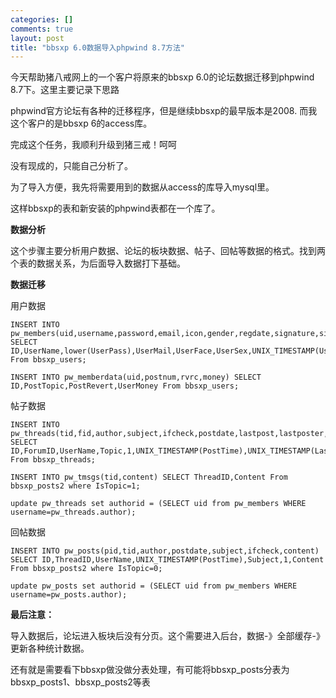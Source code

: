 ```yaml
--- 
categories: []
comments: true
layout: post
title: "bbsxp 6.0数据导入phpwind 8.7方法"
---
```

今天帮助猪八戒网上的一个客户将原来的bbsxp 6.0的论坛数据迁移到phpwind 8.7下。这里主要记录下思路

phpwind官方论坛有各种的迁移程序，但是继续bbsxp的最早版本是2008. 而我这个客户的是bbsxp 6的access库。

完成这个任务，我顺利升级到猪三戒！呵呵

没有现成的，只能自己分析了。

为了导入方便，我先将需要用到的数据从access的库导入mysql里。

这样bbsxp的表和新安装的phpwind表都在一个库了。

**数据分析**

这个步骤主要分析用户数据、论坛的板块数据、帖子、回帖等数据的格式。找到两个表的数据关系，为后面导入数据打下基础。

**数据迁移**

用户数据

```
INSERT INTO pw_members(uid,username,password,email,icon,gender,regdate,signature,site,bday) SELECT ID,UserName,lower(UserPass),UserMail,UserFace,UserSex,UNIX_TIMESTAMP(UserRegTime),UserSign,UserHome,Birthday From bbsxp_users;
```
```
INSERT INTO pw_memberdata(uid,postnum,rvrc,money) SELECT ID,PostTopic,PostRevert,UserMoney From bbsxp_users;
```

帖子数据

```
INSERT INTO pw_threads(tid,fid,author,subject,ifcheck,postdate,lastpost,lastposter,hits,replies) SELECT ID,ForumID,UserName,Topic,1,UNIX_TIMESTAMP(PostTime),UNIX_TIMESTAMP(LastTime),LastName,Views,Replies From bbsxp_threads;
```

```
INSERT INTO pw_tmsgs(tid,content) SELECT ThreadID,Content From bbsxp_posts2 where IsTopic=1;
```

```
update pw_threads set authorid = (SELECT uid from pw_members WHERE username=pw_threads.author);
```

回帖数据

```
INSERT INTO pw_posts(pid,tid,author,postdate,subject,ifcheck,content) SELECT ID,ThreadID,UserName,UNIX_TIMESTAMP(PostTime),Subject,1,Content From bbsxp_posts2 where IsTopic=0;
```

```
update pw_posts set authorid = (SELECT uid from pw_members WHERE username=pw_posts.author);
```

**最后注意：**

导入数据后，论坛进入板块后没有分页。这个需要进入后台，数据-》全部缓存-》更新各种统计数据。

还有就是需要看下bbsxp做没做分表处理，有可能将bbsxp_posts分表为bbsxp_posts1、bbsxp_posts2等表
